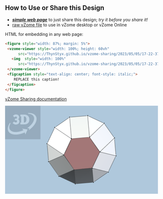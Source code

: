 
## How to Use or Share this Design

 - [***simple web page***](<https://ThynStyx.github.io/vzome-sharing/2023/05/05/17-22-37-Root3-Irregular_Hexagonal_gyrobicupola_spherical_shell/>) to just share this design; *try it before you share it!*
 - [raw vZome file](<https://raw.githubusercontent.com/ThynStyx/vzome-sharing/main/2023/05/05/17-22-37-Root3-Irregular_Hexagonal_gyrobicupola_spherical_shell/Root3-Irregular_Hexagonal_gyrobicupola_spherical_shell.vZome>) to use in vZome desktop or vZome Online
 
 HTML for embedding in any web page:
 ```html
<figure style="width: 87%; margin: 5%">
  <vzome-viewer style="width: 100%; height: 60vh"
       src="https://ThynStyx.github.io/vzome-sharing/2023/05/05/17-22-37-Root3-Irregular_Hexagonal_gyrobicupola_spherical_shell/Root3-Irregular_Hexagonal_gyrobicupola_spherical_shell.vZome" >
    <img  style="width: 100%"
       src="https://ThynStyx.github.io/vzome-sharing/2023/05/05/17-22-37-Root3-Irregular_Hexagonal_gyrobicupola_spherical_shell/Root3-Irregular_Hexagonal_gyrobicupola_spherical_shell.png" >
  </vzome-viewer>
  <figcaption style="text-align: center; font-style: italic;">
     REPLACE this caption!
  </figcaption>
</figure>
 ```

[vZome Sharing documentation](https://vzome.github.io/vzome/sharing.html#how-it-works)

![Image](<Root3-Irregular_Hexagonal_gyrobicupola_spherical_shell.png>)

